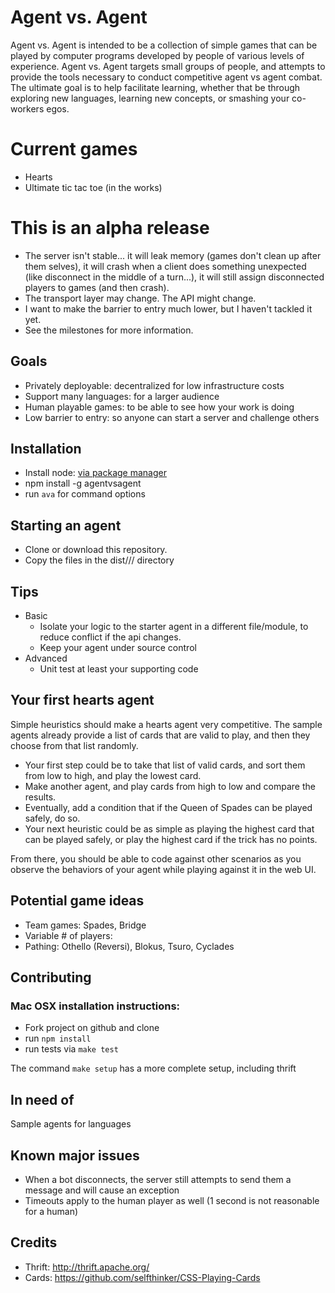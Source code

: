 # Agent vs. Agent

Agent vs. Agent is intended to be a collection of simple games that can be played by computer programs developed by people of various levels of experience. Agent vs. Agent targets small groups of people, and attempts to provide the tools necessary to conduct competitive agent vs agent combat. The ultimate goal is to help facilitate learning, whether that be through exploring new languages, learning new concepts, or smashing your co-workers egos.

# Current games

* Hearts
* Ultimate tic tac toe (in the works)

# This is an alpha release

* The server isn't stable... it will leak memory (games don't clean up after them selves), it will crash when a client does something unexpected (like disconnect in the middle of a turn...), it will still assign disconnected players to games (and then crash).
* The transport layer may change. The API might change.
* I want to make the barrier to entry much lower, but I haven't tackled it yet.
* See the milestones for more information.

## Goals

* Privately deployable: decentralized for low infrastructure costs
* Support many languages: for a larger audience
* Human playable games: to be able to see how your work is doing
* Low barrier to entry: so anyone can start a server and challenge others

## Installation

* Install node: [via package manager](https://github.com/joyent/node/wiki/Installing-Node.js-via-package-manager)
* npm install -g agentvsagent
* run `ava` for command options

## Starting an agent

* Clone or download this repository.
* Copy the files in the dist/<game>/<language>/ directory

## Tips

* Basic
  * Isolate your logic to the starter agent in a different file/module, to reduce conflict if the api changes.
  * Keep your agent under source control
* Advanced
  * Unit test at least your supporting code

## Your first hearts agent

Simple heuristics should make a hearts agent very competitive. The sample agents already provide a list of cards that are valid to play, and then they choose from that list randomly.

* Your first step could be to take that list of valid cards, and sort them from low to high, and play the lowest card.
* Make another agent, and play cards from high to low and compare the results.
* Eventually, add a condition that if the Queen of Spades can be played safely, do so.
* Your next heuristic could be as simple as playing the highest card that can be played safely, or play the highest card if the trick has no points.

From there, you should be able to code against other scenarios as you observe the behaviors of your agent while playing against it in the web UI.

## Potential game ideas

* Team games: Spades, Bridge
* Variable # of players:
* Pathing: Othello (Reversi), Blokus, Tsuro, Cyclades

## Contributing

### Mac OSX installation instructions:

* Fork project on github and clone
* run `npm install`
* run tests via `make test`

The command `make setup` has a more complete setup, including thrift

## In need of

Sample agents for languages

## Known major issues

* When a bot disconnects, the server still attempts to send them a message and will cause an exception
* Timeouts apply to the human player as well (1 second is not reasonable for a human)

## Credits

* Thrift: http://thrift.apache.org/
* Cards: https://github.com/selfthinker/CSS-Playing-Cards
